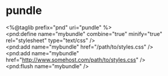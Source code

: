 pundle
======

  &lt;%@taglib prefix="pnd" uri="pundle" %><br />
  &lt;pnd:define name="mybundle" combine="true" minify="true" rel="stylesheet" type="text/css" /><br />
  &lt;pnd:add name="mybundle" href="/path/to/styles.css" /><br />
  &lt;pnd:add name="mybundle" href="http://www.somehost.com/path/to/styles.css" /><br />
  &lt;pnd:flush name="mybundle" /><br />
